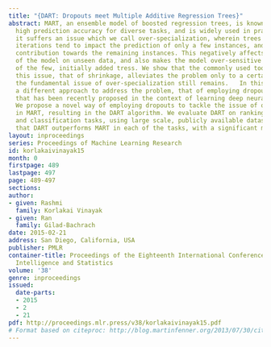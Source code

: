 ```yaml
---
title: "{DART: Dropouts meet Multiple Additive Regression Trees}"
abstract: MART, an ensemble model of boosted regression trees, is known to deliver
  high prediction accuracy for diverse tasks, and is widely used in practice. However,
  it suffers an issue which we call over-specialization, wherein trees added at later
  iterations tend to impact the prediction of only a few instances, and make negligible
  contribution towards the remaining instances. This negatively affects the performance
  of the model on unseen data, and also makes the model over-sensitive to the contributions
  of the few, initially added tress. We show that the commonly used tool to address
  this issue, that of shrinkage, alleviates the problem only to a certain extent and
  the fundamental issue of over-specialization still remains.   In this work, we explore
  a different approach to address the problem, that of employing dropouts, a tool
  that has been recently proposed in the context of learning deep neural networks.
  We propose a novel way of employing dropouts to tackle the issue of over-specialization
  in MART, resulting in the DART algorithm. We evaluate DART on ranking, regression
  and classification tasks, using large scale, publicly available datasets, and show
  that DART outperforms MART in each of the tasks, with a significant margin.
layout: inproceedings
series: Proceedings of Machine Learning Research
id: korlakaivinayak15
month: 0
firstpage: 489
lastpage: 497
page: 489-497
sections: 
author:
- given: Rashmi
  family: Korlakai Vinayak
- given: Ran
  family: Gilad-Bachrach
date: 2015-02-21
address: San Diego, California, USA
publisher: PMLR
container-title: Proceedings of the Eighteenth International Conference on Artificial
  Intelligence and Statistics
volume: '38'
genre: inproceedings
issued:
  date-parts:
  - 2015
  - 2
  - 21
pdf: http://proceedings.mlr.press/v38/korlakaivinayak15.pdf
# Format based on citeproc: http://blog.martinfenner.org/2013/07/30/citeproc-yaml-for-bibliographies/
---
```

